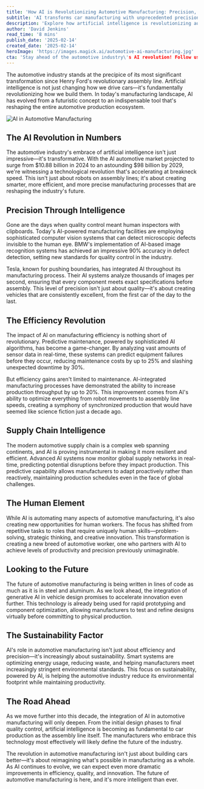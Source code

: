 ```yaml
---
title: 'How AI is Revolutionizing Automotive Manufacturing: Precision, Efficiency, and the Future'
subtitle: 'AI transforms car manufacturing with unprecedented precision and efficiency'
description: 'Explore how artificial intelligence is revolutionizing automotive manufacturing, from precision quality control to predictive maintenance and enhanced efficiency. Learn about AI\'s transformative role in creating smarter, more sustainable manufacturing processes that are reshaping the industry's future.'
author: 'David Jenkins'
read_time: '8 mins'
publish_date: '2025-02-14'
created_date: '2025-02-14'
heroImage: 'https://images.magick.ai/automotive-ai-manufacturing.jpg'
cta: 'Stay ahead of the automotive industry\'s AI revolution! Follow us on LinkedIn for daily updates on how artificial intelligence is transforming manufacturing and shaping the future of mobility.'
---
```


The automotive industry stands at the precipice of its most significant transformation since Henry Ford's revolutionary assembly line. Artificial intelligence is not just changing how we drive cars—it's fundamentally revolutionizing how we build them. In today's manufacturing landscape, AI has evolved from a futuristic concept to an indispensable tool that's reshaping the entire automotive production ecosystem.

![AI in Automotive Manufacturing](https://i.magick.ai/PIXE/1739539741896_magick_img.webp)

## The AI Revolution in Numbers

The automotive industry's embrace of artificial intelligence isn't just impressive—it's transformative. With the AI automotive market projected to surge from $10.88 billion in 2024 to an astounding $98 billion by 2029, we're witnessing a technological revolution that's accelerating at breakneck speed. This isn't just about robots on assembly lines; it's about creating smarter, more efficient, and more precise manufacturing processes that are reshaping the industry's future.

## Precision Through Intelligence

Gone are the days when quality control meant human inspectors with clipboards. Today's AI-powered manufacturing facilities are employing sophisticated computer vision systems that can detect microscopic defects invisible to the human eye. BMW's implementation of AI-based image recognition systems has achieved an impressive 90% accuracy in defect detection, setting new standards for quality control in the industry.

Tesla, known for pushing boundaries, has integrated AI throughout its manufacturing process. Their AI systems analyze thousands of images per second, ensuring that every component meets exact specifications before assembly. This level of precision isn't just about quality—it's about creating vehicles that are consistently excellent, from the first car of the day to the last.

## The Efficiency Revolution

The impact of AI on manufacturing efficiency is nothing short of revolutionary. Predictive maintenance, powered by sophisticated AI algorithms, has become a game-changer. By analyzing vast amounts of sensor data in real-time, these systems can predict equipment failures before they occur, reducing maintenance costs by up to 25% and slashing unexpected downtime by 30%.

But efficiency gains aren't limited to maintenance. AI-integrated manufacturing processes have demonstrated the ability to increase production throughput by up to 20%. This improvement comes from AI's ability to optimize everything from robot movements to assembly line speeds, creating a symphony of synchronized production that would have seemed like science fiction just a decade ago.

## Supply Chain Intelligence

The modern automotive supply chain is a complex web spanning continents, and AI is proving instrumental in making it more resilient and efficient. Advanced AI systems now monitor global supply networks in real-time, predicting potential disruptions before they impact production. This predictive capability allows manufacturers to adapt proactively rather than reactively, maintaining production schedules even in the face of global challenges.

## The Human Element

While AI is automating many aspects of automotive manufacturing, it's also creating new opportunities for human workers. The focus has shifted from repetitive tasks to roles that require uniquely human skills—problem-solving, strategic thinking, and creative innovation. This transformation is creating a new breed of automotive worker, one who partners with AI to achieve levels of productivity and precision previously unimaginable.

## Looking to the Future

The future of automotive manufacturing is being written in lines of code as much as it is in steel and aluminum. As we look ahead, the integration of generative AI in vehicle design promises to accelerate innovation even further. This technology is already being used for rapid prototyping and component optimization, allowing manufacturers to test and refine designs virtually before committing to physical production.

## The Sustainability Factor

AI's role in automotive manufacturing isn't just about efficiency and precision—it's increasingly about sustainability. Smart systems are optimizing energy usage, reducing waste, and helping manufacturers meet increasingly stringent environmental standards. This focus on sustainability, powered by AI, is helping the automotive industry reduce its environmental footprint while maintaining productivity.

## The Road Ahead

As we move further into this decade, the integration of AI in automotive manufacturing will only deepen. From the initial design phases to final quality control, artificial intelligence is becoming as fundamental to car production as the assembly line itself. The manufacturers who embrace this technology most effectively will likely define the future of the industry.

The revolution in automotive manufacturing isn't just about building cars better—it's about reimagining what's possible in manufacturing as a whole. As AI continues to evolve, we can expect even more dramatic improvements in efficiency, quality, and innovation. The future of automotive manufacturing is here, and it's more intelligent than ever.